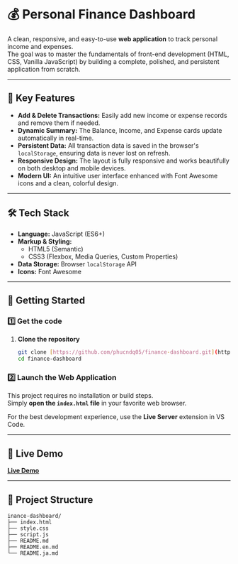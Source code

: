 # 💰 Personal Finance Dashboard

A clean, responsive, and easy-to-use **web application** to track personal income and expenses.  
The goal was to master the fundamentals of front-end development (HTML, CSS, Vanilla JavaScript) by building a complete, polished, and persistent application from scratch.

---

## 🚀 Key Features

- **Add & Delete Transactions:** Easily add new income or expense records and remove them if needed.
- **Dynamic Summary:** The Balance, Income, and Expense cards update automatically in real-time.
- **Persistent Data:** All transaction data is saved in the browser's `localStorage`, ensuring data is never lost on refresh.
- **Responsive Design:** The layout is fully responsive and works beautifully on both desktop and mobile devices.
- **Modern UI:** An intuitive user interface enhanced with Font Awesome icons and a clean, colorful design.

---

## 🛠 Tech Stack

- **Language:** JavaScript (ES6+)
- **Markup & Styling:**
  - HTML5 (Semantic)
  - CSS3 (Flexbox, Media Queries, Custom Properties)
- **Data Storage:** Browser `localStorage` API
- **Icons:** Font Awesome

---

## 🏁 Getting Started

### 1️⃣ Get the code

1.  **Clone the repository**
    ```bash
    git clone [https://github.com/phucndq05/finance-dashboard.git](https://github.com/phucndq05/finance-dashboard.git)
    cd finance-dashboard
    ```

### 2️⃣ Launch the Web Application

This project requires no installation or build steps.  
Simply **open the `index.html` file** in your favorite web browser.

For the best development experience, use the **Live Server** extension in VS Code.

---

## 🔗 Live Demo

**[Live Demo](https://phucndq05.github.io/finance-dashboard/)**

---

## 📂 Project Structure
```
inance-dashboard/
├── index.html
├── style.css
├── script.js
├── README.md
├── README.en.md
└── README.ja.md
```
